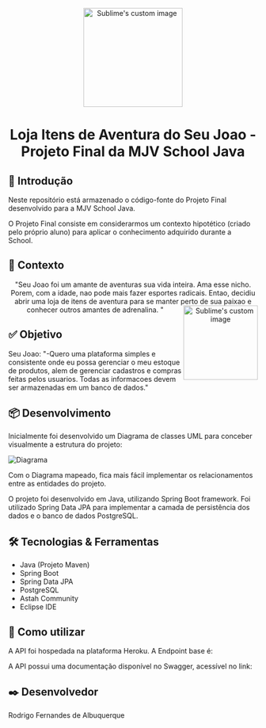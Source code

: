 <p align="center">
  <img src="https://github.com/rodrigoflu/mjv-java-school/blob/main/aventura-itens/AventuraLogo.png" alt="Sublime's custom image" width="200"/>
</p>
<h1 align="center">Loja Itens de Aventura do Seu Joao - Projeto Final da MJV School Java</h1>

## 🐣 Introdução
Neste repositório está armazenado o código-fonte do Projeto Final desenvolvido para a MJV School Java.

O Projeto Final consiste em considerarmos um contexto hipotético (criado pelo próprio aluno) para aplicar o conhecimento adquirido durante a School. 


## 💭 Contexto 
<p align="center">"Seu Joao foi um amante de aventuras sua vida inteira. Ama esse nicho. Porem, com a idade, nao pode mais fazer esportes radicais. Entao, decidiu abrir uma loja de itens de aventura para se manter perto de sua paixao e conhecer outros amantes de adrenalina.

 <img src="https://github.com/rodrigoflu/mjv-java-school/blob/main/aventura-itens/SeuJoao.png" alt="Sublime's custom image" width="150" align="right"/>
"</p>

## ✅ Objetivo

Seu Joao: "-Quero uma plataforma simples e consistente onde eu possa gerenciar o meu estoque de produtos, alem de gerenciar cadastros e compras feitas pelos usuarios. Todas as informacoes devem ser armazenadas em um banco de dados."

## 📦 Desenvolvimento

Inicialmente foi desenvolvido um Diagrama de classes UML para conceber visualmente a estrutura do projeto:

![Diagrama]()

Com o Diagrama mapeado, fica mais fácil implementar os relacionamentos entre as entidades do projeto. 

O projeto foi desenvolvido em Java, utilizando Spring Boot framework. Foi utilizado Spring Data JPA  para implementar a camada de persistência dos dados e o banco de dados PostgreSQL.

## 🛠️ Tecnologias & Ferramentas
- Java (Projeto Maven)
- Spring Boot
- Spring Data JPA
- PostgreSQL
- Astah Community
- Eclipse IDE

## 🚀 Como utilizar

A API foi hospedada na plataforma Heroku. A Endpoint base é: 

A API possui uma documentação disponível no Swagger, acessível no link: 

## ✒️ Desenvolvedor

Rodrigo Fernandes de Albuquerque
